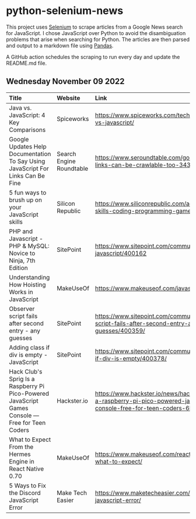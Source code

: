 # python-selenium-news

This project uses [Selenium](https://www.seleniumhq.org/) to scrape articles from a Google News search for JavaScript.
I chose JavaScript over Python to avoid the disambiguation problems that arise when searching for Python.
The articles are then parsed and output to a markdown file using [Pandas](https://pandas.pydata.org/).

A GitHub action schedules the scraping to run every day and update the README.md file.

## Wednesday November 09 2022


| Title                                                                                            | Website                  | Link                                                                                                                                     |
|:-------------------------------------------------------------------------------------------------|:-------------------------|:-----------------------------------------------------------------------------------------------------------------------------------------|
| Java vs. JavaScript: 4 Key Comparisons                                                           | Spiceworks               | https://www.spiceworks.com/tech/devops/articles/java-vs-javascript/                                                                      |
| Google Updates Help Documentation To Say Using JavaScript For Links Can Be Fine                  | Search Engine Roundtable | https://www.seroundtable.com/google-javascript-for-links-can-be-crawlable-too-34385.html                                                 |
| 5 fun ways to brush up on your JavaScript skills                                                 | Silicon Republic         | https://www.siliconrepublic.com/advice/javascript-skills-coding-programming-games                                                        |
| PHP and Javascript - PHP & MySQL: Novice to Ninja, 7th Edition                                   | SitePoint                | https://www.sitepoint.com/community/t/php-and-javascript/400162                                                                          |
| Understanding How Hoisting Works in JavaScript                                                   | MakeUseOf                | https://www.makeuseof.com/javascript-hoisting/                                                                                           |
| Observer script fails after second entry - any guesses                                           | SitePoint                | https://www.sitepoint.com/community/t/observer-script-fails-after-second-entry-any-guesses/400359/                                       |
| Adding class if div is empty - JavaScript                                                        | SitePoint                | https://www.sitepoint.com/community/t/adding-class-if-div-is-empty/400378/                                                               |
| Hack Club's Sprig Is a Raspberry Pi Pico-Powered JavaScript Games Console — Free for Teen Coders | Hackster.io              | https://www.hackster.io/news/hack-club-s-sprig-is-a-raspberry-pi-pico-powered-javascript-games-console-free-for-teen-coders-6bee5774d8e6 |
| What to Expect From the Hermes Engine in React Native 0.70                                       | MakeUseOf                | https://www.makeuseof.com/react-native-hermes-what-to-expect/                                                                            |
| 5 Ways to Fix the Discord JavaScript Error                                                       | Make Tech Easier         | https://www.maketecheasier.com/fix-discord-javascript-error/                                                                             |